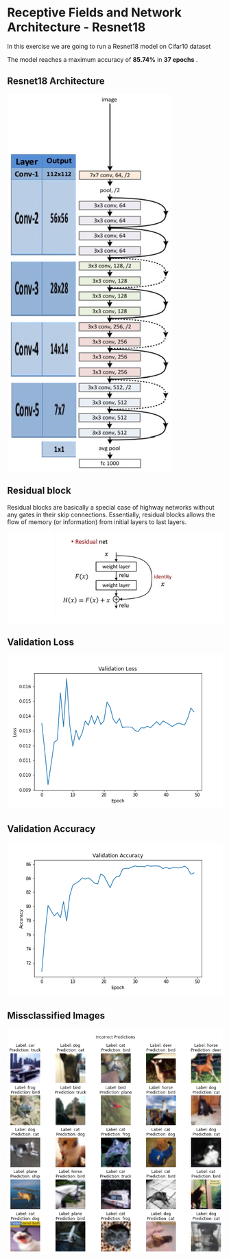 # Receptive Fields and Network Architecture - Resnet18

In this exercise we are going to run a Resnet18 model on Cifar10 dataset

The model reaches a maximum accuracy of **85.74%** in **37 epochs** .

## Resnet18 Architecture

![resnet18](images/resnet18.png)

## Residual block

Residual blocks are basically a special case of highway networks without any gates in their skip connections. Essentially, residual blocks allows the flow of memory (or information) from initial layers to last layers.

![resnet](images/resnet.png)

## Validation Loss

![loss_change](loss_change.png)

## Validation Accuracy

![accuracy_change](accuracy_change.png)

## Missclassified Images

![incorrect_predictions](images/incorrect_predictions.png)





